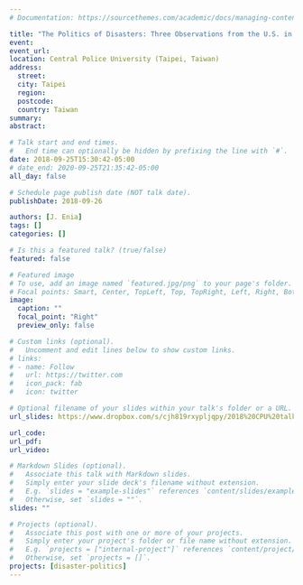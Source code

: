 ```yaml
---
# Documentation: https://sourcethemes.com/academic/docs/managing-content/

title: "The Politics of Disasters: Three Observations from the U.S. in 2017"
event:
event_url:
location: Central Police University (Taipei, Taiwan)
address:
  street:
  city: Taipei
  region:
  postcode:
  country: Taiwan
summary:
abstract:

# Talk start and end times.
#   End time can optionally be hidden by prefixing the line with `#`.
date: 2018-09-25T15:30:42-05:00
# date_end: 2020-09-25T21:35:42-05:00
all_day: false

# Schedule page publish date (NOT talk date).
publishDate: 2018-09-26

authors: [J. Enia]
tags: []
categories: []

# Is this a featured talk? (true/false)
featured: false

# Featured image
# To use, add an image named `featured.jpg/png` to your page's folder. 
# Focal points: Smart, Center, TopLeft, Top, TopRight, Left, Right, BottomLeft, Bottom, BottomRight.
image:
  caption: ""
  focal_point: "Right"
  preview_only: false

# Custom links (optional).
#   Uncomment and edit lines below to show custom links.
# links:
# - name: Follow
#   url: https://twitter.com
#   icon_pack: fab
#   icon: twitter

# Optional filename of your slides within your talk's folder or a URL.
url_slides: https://www.dropbox.com/s/cjh819rxypljqpy/2018%20CPU%20talk%20.pdf?dl=0

url_code:
url_pdf:
url_video:

# Markdown Slides (optional).
#   Associate this talk with Markdown slides.
#   Simply enter your slide deck's filename without extension.
#   E.g. `slides = "example-slides"` references `content/slides/example-slides.md`.
#   Otherwise, set `slides = ""`.
slides: ""

# Projects (optional).
#   Associate this post with one or more of your projects.
#   Simply enter your project's folder or file name without extension.
#   E.g. `projects = ["internal-project"]` references `content/project/deep-learning/index.md`.
#   Otherwise, set `projects = []`.
projects: [disaster-politics]
---
```

